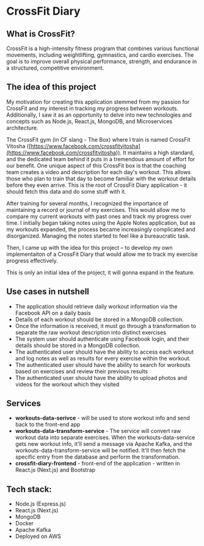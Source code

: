 # CrossFit Diary

## What is CrossFit?
CrossFit is a high-intensity fitness program that combines various functional movements, including weightlifting, gymnastics, and cardio exercises. The goal is to improve overall physical performance, strength, and endurance in a structured, competitive environment.

## The idea of this project
My motivation for creating this application stemmed from my passion for CrossFit and my interest in tracking my progress between workouts. Additionally, I saw it as an opportunity to delve into new technologies and concepts such as Node.js, React.js, MongoDB, and Microservices architecture.

The CrossFit gym (in CF slang - The Box) where I train is named CrossFit Vitosha ([https://www.facebook.com/crossfitvitosha](https://www.facebook.com/crossfitvitosha)). It maintains a high standard, and the dedicated team behind it puts in a tremendous amount of effort for our benefit. One unique aspect of this CrossFit box is that the coaching team creates a video and description for each day's workout. This allows those who plan to train that day to become familiar with the workout details before they even arrive. This is the root of CrossFit Diary application - it should fetch this data and do some stuff with it.

After training for several months, I recognized the importance of maintaining a record or journal of my exercises. This would allow me to compare my current workouts with past ones and track my progress over time. I initially began taking notes using the Apple Notes application, but as my workouts expanded, the process became increasingly complicated and disorganized. Managing the notes started to feel like a bureaucratic task.

Then, I came up with the idea for this project – to develop my own implementaiton of a CrossFit Diary that would allow me to track my exercise progress effectively.

This is only an initial idea of the project, it will gonna expand in the feature.

## Use cases in nutshell
-   The application should retrieve daily workout information via the Facebook API on a daily basis
-   Details of each workout should be stored in a MongoDB collection.
-   Once the information is received, it must go through a transformation to separate the raw workout description into distinct exercises
-   The system user should authenticate using Facebook login, and their details should be stored in a MongoDB collection.
-   The authenticated user should have the ability to access each workout and log notes as well as results for every exercise within the workout.
-   The authenticated user should have the ability to search for workouts based on exercises and review their previous results
-   The authenticated user should have the ability to upload photos and videos for the workout which they visited

## Services
-   **workouts-data-serivce** - will be used to store workout info and send back to the front-end app
-   **workouts-data-transform-service** - The service will convert raw workout data into separate exercises. When the workouts-data-service gets new workout info, it'll send a message via Apache Kafka, and the workouts-data-transform-service will be notified. It'll then fetch the specific entry from the database and perform the transformation.
-   **crossfit-diary-frontend** - front-end of the application - written in React.js (Next.js) and Bootstrap

## Tech stack:
-   Node.js (Express.js)
-   React.js (Next.js)
-   MongoDB
-   Docker
-   Apache Kafka
-   Deployed on AWS
